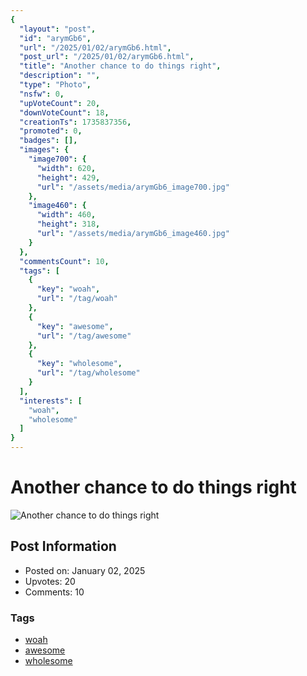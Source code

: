 ```yaml
---
{
  "layout": "post",
  "id": "arymGb6",
  "url": "/2025/01/02/arymGb6.html",
  "post_url": "/2025/01/02/arymGb6.html",
  "title": "Another chance to do things right",
  "description": "",
  "type": "Photo",
  "nsfw": 0,
  "upVoteCount": 20,
  "downVoteCount": 18,
  "creationTs": 1735837356,
  "promoted": 0,
  "badges": [],
  "images": {
    "image700": {
      "width": 620,
      "height": 429,
      "url": "/assets/media/arymGb6_image700.jpg"
    },
    "image460": {
      "width": 460,
      "height": 318,
      "url": "/assets/media/arymGb6_image460.jpg"
    }
  },
  "commentsCount": 10,
  "tags": [
    {
      "key": "woah",
      "url": "/tag/woah"
    },
    {
      "key": "awesome",
      "url": "/tag/awesome"
    },
    {
      "key": "wholesome",
      "url": "/tag/wholesome"
    }
  ],
  "interests": [
    "woah",
    "wholesome"
  ]
}
---
```


# Another chance to do things right

![Another chance to do things right](/assets/media/arymGb6_image700.jpg)

## Post Information

- Posted on: January 02, 2025
- Upvotes: 20
- Comments: 10

### Tags

- [woah](/tag/woah)
- [awesome](/tag/awesome)
- [wholesome](/tag/wholesome)
